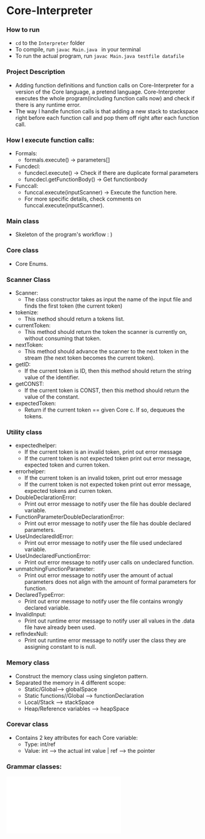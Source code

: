 # Core-Interpreter

### How to run
* ```cd``` to the ```Interpreter``` folder
* To compile, run ```javac Main.java ``` in your terminal
* To run the actual program, run ```javac Main.java testfile datafile```

### Project Description
* Adding function definitions and function calls on Core-Interpreter for a version of the Core language, a pretend language. Core-Interpreter executes the whole program(including function calls now) and check if there is any runtime error.
* The way I handle function calls is that adding a new stack to stackspace right before each function call and pop them off right after each function call.

### How I execute function calls:
* Formals:
    * formals.execute() -> parameters[]
* Funcdecl:
    * funcdecl.execute() -> Check if there are duplicate formal parameters
    * funcdecl.getFunctionBody() -> Get functionbody
* Funccall:
    * funccal.execute(inputScanner) -> Execute the function here.
    * For more specific details, check comments on funccal.execute(inputScanner).

### Main class
* Skeleton of the program's workflow : )

### Core class
* Core Enums.

### Scanner Class
* Scanner:
    * The class constructor takes as input the name of the input file and finds the first token (the current token)
* tokenize:
    * This method should return a tokens list. 
* currentToken: 
    * This method should return the token the scanner is currently on, without consuming that token.
* nextToken:
    * This method should advance the scanner to the next token in the stream (the next token becomes the current token).
* getID: 
    * If the current token is ID, then this method should return the string value of the identifier.
* getCONST: 
    * If the current token is CONST, then this method should return the value of the constant.
* expectedToken:
    * Return if the current token == given Core c. If so, dequeues the tokens.

### Utility class
* expectedhelper:
    * If the current token is an invalid token, print out error message
    * If the current token is not expected token print out error message, expected token and curren token.
* errorhelper:
    * If the current token is an invalid token, print out error message
    * If the current token is not expected token print out error message, expected tokens and curren token.
* DoubleDeclarationError:
    * Print out error message to notify user the file has double declared variable. 
* FunctionParameterDoubleDeclarationError:
    * Print out error message to notify user the file has double declared parameters.
* UseUndeclaredIdError:
    * Print out error message to notify user the file used undeclared variable.
* UseUndeclaredFunctionError:
    * Print out error message to notify user calls on undeclared function.
* unmatchingFunctionParameter:
    * Print out error message to notify user the amount of actual parameters does not align with the amount of formal parameters for function.
* DeclaredTypeError:
    * Print out error message to notify user the file contains wrongly declared variable.
* InvalidInput:
    * Print out runtime error message to notify user all values in the .data file have already been used.
* refIndexNull:
    * Print out runtime error message to notify user the class they are assigning constant to is null.
    
### Memory class
* Construct the memory class using singleton pattern.
* Separated the memory in 4 different scope:
    * Static/Global--> globalSpace
    * Static functions//Global --> functionDeclaration
    * Local/Stack --> stackSpace
    * Heap/Reference variables --> heapSpace
### Corevar class
* Contains 2 key attributes for each Core variable:
    * Type: int/ref
    * Value: int --> the actual int value | ref --> the pointer

### Grammar classes:
![Core grammar](core_grammar.pdf)









